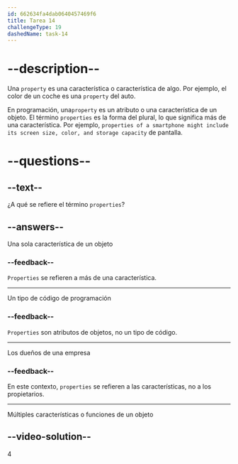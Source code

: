 ```yaml
---
id: 662634fa4dab0640457469f6
title: Tarea 14
challengeType: 19
dashedName: task-14
---
```


# --description--

Una `property` es una característica o característica de algo. Por ejemplo, el color de un coche es una `property` del auto.

En programación, una`property` es un atributo o una característica de un objeto. El término `properties` es la forma del plural, lo que significa más de una característica. Por ejemplo, `properties of a smartphone might include its screen size, color, and storage capacity` de pantalla.

# --questions--

## --text--

¿A qué se refiere el término `properties`?

## --answers--

Una sola característica de un objeto

### --feedback--

`Properties` se refieren a más de una característica.

---

Un tipo de código de programación

### --feedback--

`Properties` son atributos de objetos, no un tipo de código.

---

Los dueños de una empresa

### --feedback--

En este contexto, `properties` se refieren a las características, no a los propietarios.

---

Múltiples características o funciones de un objeto

## --video-solution--

4
